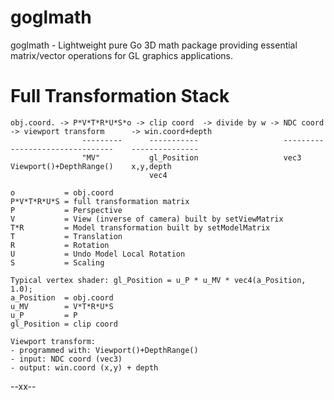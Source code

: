 # goglmath
goglmath - Lightweight pure Go 3D math package providing essential matrix/vector operations for GL graphics applications.

Full Transformation Stack
=========================

    obj.coord. -> P*V*T*R*U*S*o -> clip coord  -> divide by w -> NDC coord -> viewport transform      -> win.coord+depth
                    ---------      -----------                   ---------    -----------------------    ---------------
                    "MV"           gl_Position                   vec3         Viewport()+DepthRange()    x,y,depth
                                   vec4

    o           = obj.coord
    P*V*T*R*U*S = full transformation matrix
    P           = Perspective
    V           = View (inverse of camera) built by setViewMatrix
    T*R         = Model transformation built by setModelMatrix
    T           = Translation
    R           = Rotation
    U           = Undo Model Local Rotation
    S           = Scaling

    Typical vertex shader: gl_Position = u_P * u_MV * vec4(a_Position, 1.0);
    a_Position  = obj.coord
    u_MV        = V*T*R*U*S
    u_P         = P
    gl_Position = clip coord

    Viewport transform:
    - programmed with: Viewport()+DepthRange()
    - input: NDC coord (vec3)
    - output: win.coord (x,y) + depth

--xx--
